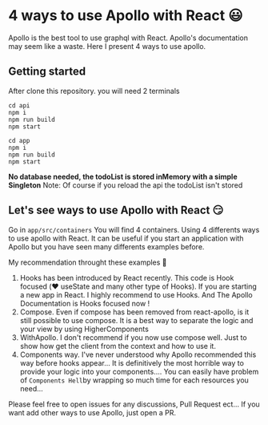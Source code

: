 # 4 ways to use Apollo with React 😃

Apollo is the best tool to use graphql with React. Apollo's documentation may seem like a waste. Here I present 4 ways to use apollo.

## Getting started

After clone this repository. you will need 2 terminals

```
cd api
npm i
npm run build
npm start
```
```
cd app
npm i
npm run build
npm start
```

**No database needed,  the todoList is stored inMemory with a simple Singleton**
Note: Of course if you reload the api the todoList isn't stored

## Let's see ways to use Apollo with React 😏

Go in ` app/src/containers `
You will find 4 containers. Using 4 differents ways to use apollo with React. It can be useful if you start an application with Apollo but you have seen many differents examples before.

My recommendation throught these examples 🙂

1. Hooks has been introduced by React recently. This code is Hook focused (❤️ useState and many other type of Hooks). If you are starting a new app in React. I highly recommend to use Hooks. And The Apollo Documentation is Hooks focused now !
2. Compose. Even if compose has been removed from react-apollo, is it still possible to use compose. It is a best way to separate the logic and your view by using  HigherComponents
3. WithApollo. I don't recommend if you now use compose well. Just to show how get the client from the context and how to use it.
4. Components way. I've never understood why Apollo recommended this way before hooks appear... It is definitively the most horrible way to provide your logic into your components.... You can easily have problem of ` Components Hell `by wrapping so much time for each resources you need...



Please feel free to open issues for any discussions, Pull Request ect... If you want add other ways to use Apollo, just open a PR.
